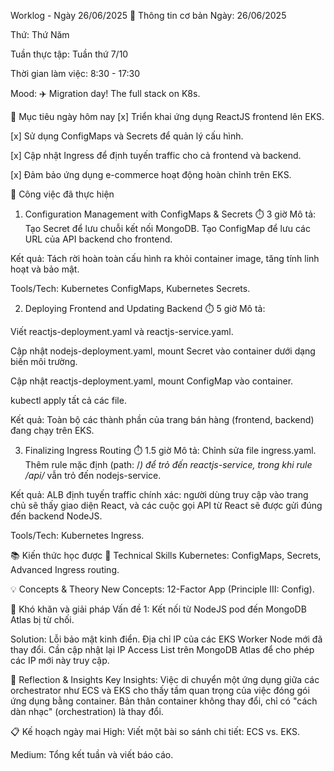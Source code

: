 Worklog - Ngày 26/06/2025
📅 Thông tin cơ bản
Ngày: 26/06/2025

Thứ: Thứ Năm

Tuần thực tập: Tuần thứ 7/10

Thời gian làm việc: 8:30 - 17:30

Mood: ✈️ Migration day! The full stack on K8s.

🎯 Mục tiêu ngày hôm nay
[x] Triển khai ứng dụng ReactJS frontend lên EKS.

[x] Sử dụng ConfigMaps và Secrets để quản lý cấu hình.

[x] Cập nhật Ingress để định tuyến traffic cho cả frontend và backend.

[x] Đảm bảo ứng dụng e-commerce hoạt động hoàn chỉnh trên EKS.

💼 Công việc đã thực hiện
1. Configuration Management with ConfigMaps & Secrets ⏱️ 3 giờ
Mô tả: Tạo Secret để lưu chuỗi kết nối MongoDB. Tạo ConfigMap để lưu các URL của API backend cho frontend.

Kết quả: Tách rời hoàn toàn cấu hình ra khỏi container image, tăng tính linh hoạt và bảo mật.

Tools/Tech: Kubernetes ConfigMaps, Kubernetes Secrets.

2. Deploying Frontend and Updating Backend ⏱️ 5 giờ
Mô tả:

Viết reactjs-deployment.yaml và reactjs-service.yaml.

Cập nhật nodejs-deployment.yaml, mount Secret vào container dưới dạng biến môi trường.

Cập nhật reactjs-deployment.yaml, mount ConfigMap vào container.

kubectl apply tất cả các file.

Kết quả: Toàn bộ các thành phần của trang bán hàng (frontend, backend) đang chạy trên EKS.

3. Finalizing Ingress Routing ⏱️ 1.5 giờ
Mô tả: Chỉnh sửa file ingress.yaml. Thêm rule mặc định (path: /*) để trỏ đến reactjs-service, trong khi rule /api/* vẫn trỏ đến nodejs-service.

Kết quả: ALB định tuyến traffic chính xác: người dùng truy cập vào trang chủ sẽ thấy giao diện React, và các cuộc gọi API từ React sẽ được gửi đúng đến backend NodeJS.

Tools/Tech: Kubernetes Ingress.

📚 Kiến thức học được
🔧 Technical Skills
Kubernetes: ConfigMaps, Secrets, Advanced Ingress routing.

💡 Concepts & Theory
New Concepts: 12-Factor App (Principle III: Config).

🚧 Khó khăn và giải pháp
Vấn đề 1: Kết nối từ NodeJS pod đến MongoDB Atlas bị từ chối.

Solution: Lỗi bảo mật kinh điển. Địa chỉ IP của các EKS Worker Node mới đã thay đổi. Cần cập nhật lại IP Access List trên MongoDB Atlas để cho phép các IP mới này truy cập.

💭 Reflection & Insights
Key Insights: Việc di chuyển một ứng dụng giữa các orchestrator như ECS và EKS cho thấy tầm quan trọng của việc đóng gói ứng dụng bằng container. Bản thân container không thay đổi, chỉ có "cách dàn nhạc" (orchestration) là thay đổi.

📋 Kế hoạch ngày mai
High: Viết một bài so sánh chi tiết: ECS vs. EKS.

Medium: Tổng kết tuần và viết báo cáo.